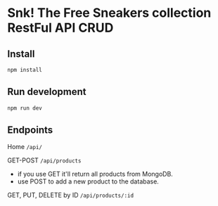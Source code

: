 # Snk! The Free Sneakers collection RestFul API CRUD 

## Install

```js
npm install 
```

## Run development 
```js 
npm run dev 
```
## Endpoints 

Home ```/api/```

GET-POST ```/api/products``` 
- if you use GET it'll return all products from MongoDB. 
- use POST to add a new product to the database.

GET, PUT, DELETE by ID ```/api/products/:id```
